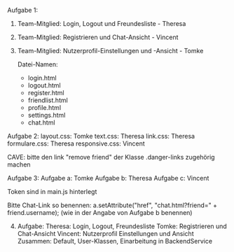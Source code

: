 Aufgabe 1:
 1.	Team-Mitglied:	Login,	Logout	und	Freundesliste - Theresa
 2.	Team-Mitglied:	Registrieren	und	Chat-Ansicht - Vincent
 3.	Team-Mitglied:	Nutzerprofil-Einstellungen	und	-Ansicht - Tomke

    Datei-Namen:
    - login.html
    - logout.html
    - register.html
    - friendlist.html
    - profile.html
    - settings.html
    - chat.html

Aufgabe 2:
layout.css: Tomke
text.css: Theresa
link.css: Theresa
formulare.css: Theresa
responsive.css: Vincent

CAVE: bitte den link "remove friend" der Klasse .danger-links zugehörig machen

Aufgabe 3:
Aufgabe a: Tomke
Aufgabe b: Theresa
Aufgabe c: Vincent

Token sind in main.js hinterlegt

Bitte Chat-Link so benennen: a.setAttribute("href", "chat.html?friend=" + friend.username);
(wie in der Angabe von Aufgabe b benennen)


4. Aufgabe:
   Theresa: Login, Logout, Freundesliste
   Tomke: Registrieren und Chat-Ansicht
   Vincent: Nutzerprofil Einstellungen und Ansicht
   Zusammen: Default, User-Klassen, Einarbeitung in BackendService
   

